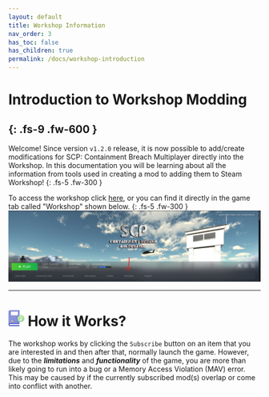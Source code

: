 ```yaml
---
layout: default
title: Workshop Information
nav_order: 3
has_toc: false
has_children: true
permalink: /docs/workshop-introduction
---
```


# **Introduction to Workshop Modding**
{: .fs-9 .fw-600 }
---

Welcome! Since version `v1.2.0` release, it is now possible to add/create modifications for SCP: Containment Breach Multiplayer directly into the Workshop. In this documentation you will be learning about all the information from tools used in creating a mod to adding them to Steam Workshop! 
{: .fs-5 .fw-300 }

To access the workshop click [here](https://steamcommunity.com/app/1782380/workshop/), or you can find it directly in the game tab called "Workshop" shown below.
{: .fs-5 .fw-300 }
<img src="/assets/images/displayingworkshopbutton.png"/>

-----
# <img src="/assets/icons/information.png" width="32" height="32" /> **How it Works?**
The workshop works by clicking the `Subscribe` button on an item that you are interested in and then after that, normally launch the game. However, due to the **_limitations_** and **_functionality_** of the game, you are more than likely going to run into a bug or a Memory Access Violation (MAV) error. This may be caused by if the currently subscribed mod(s) overlap or come into conflict with another.